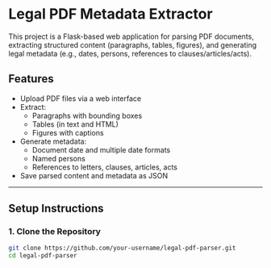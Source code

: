 # Legal PDF Metadata Extractor

This project is a Flask-based web application for parsing PDF documents, extracting structured content (paragraphs, tables, figures), and generating legal metadata (e.g., dates, persons, references to clauses/articles/acts).

## Features

- Upload PDF files via a web interface
- Extract:
  - Paragraphs with bounding boxes
  - Tables (in text and HTML)
  - Figures with captions
- Generate metadata:
  - Document date and multiple date formats
  - Named persons
  - References to letters, clauses, articles, acts
- Save parsed content and metadata as JSON

---

## Setup Instructions

### 1. Clone the Repository

```bash
git clone https://github.com/your-username/legal-pdf-parser.git
cd legal-pdf-parser
